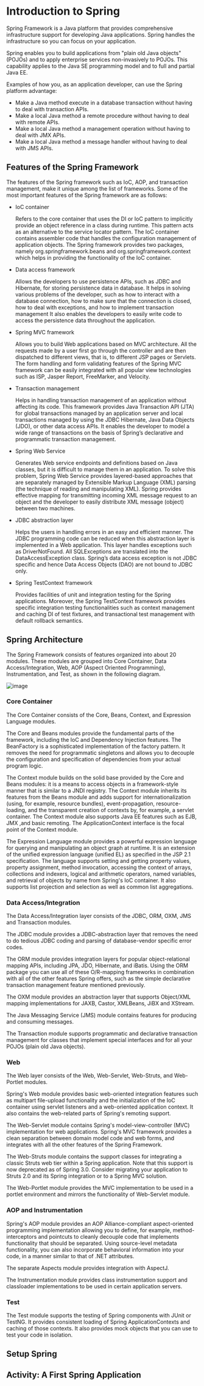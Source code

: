 # Introduction to Spring

Spring Framework is a Java platform that provides comprehensive infrastructure support for developing Java applications. Spring handles the infrastructure so you can focus on your application.

Spring enables you to build applications from "plain old Java objects" (POJOs) and to apply enterprise services non-invasively to POJOs. This capability applies to the Java SE programming model and to full and partial Java EE.

Examples of how you, as an application developer, can use the Spring platform advantage:
- Make a Java method execute in a database transaction without having to deal with transaction APIs.
- Make a local Java method a remote procedure without having to deal with remote APIs.
- Make a local Java method a management operation without having to deal with JMX APIs.
- Make a local Java method a message handler without having to deal with JMS APIs.

## Features of the Spring Framework

The features of the Spring framework such as IoC, AOP, and transaction management, make it unique among the list of frameworks. Some of the most important features of the Spring framework are as follows:

- IoC container

  Refers to the core container that uses the DI or IoC pattern to implicitly provide an object reference in a class during runtime. This pattern acts as an alternative to the service locator pattern. The IoC container contains assembler code that handles the configuration management of application objects.
The Spring framework provides two packages, namely org.springframework.beans and org.springframework.context which helps in providing the functionality of the IoC container.

- Data access framework

  Allows the developers to use persistence APIs, such as JDBC and Hibernate, for storing persistence data in database. It helps in solving various problems of the developer, such as how to interact with a database connection, how to make sure that the connection is closed, how to deal with exceptions, and how to implement transaction management It also enables the developers to easily write code to access the persistence data throughout the application.
  
- Spring MVC framework

  Allows you to build Web applications based on MVC architecture. All the requests made by a user first go through the controller and are then dispatched to different views, that is, to different JSP pages or Servlets. The form handling and form validating features of the Spring MVC framework can be easily integrated with all popular view technologies such as ISP, Jasper Report, FreeMarker, and Velocity.
  
- Transaction management

  Helps in handling transaction management of an application without affecting its code. This framework provides Java Transaction API (JTA) for global transactions managed by an application server and local transactions managed by using the JDBC Hibernate, Java Data Objects (JDO), or other data access APIs. It enables the developer to model a wide range of transactions on the basis of Spring’s declarative and programmatic transaction management.
  
- Spring Web Service

  Generates Web service endpoints and definitions based on Java classes, but it is difficult to manage them in an application. To solve this problem, Spring Web Service provides layered-based approaches that are separately managed by Extensible Markup Language (XML) parsing (the technique of reading and manipulating XML). Spring provides effective mapping for transmitting incoming XML message request to an object and the developer to easily distribute XML message (object) between two machines.
  
- JDBC abstraction layer

  Helps the users in handling errors in an easy and efficient manner. The JDBC programming code can be reduced when this abstraction layer is implemented in a Web application. This layer handles exceptions such as DriverNotFound. All SQLExceptions are translated into the DataAccessException class. Spring’s data access exception is not JDBC specific and hence Data Access Objects (DAO) are not bound to JDBC only.
  
- Spring TestContext framework

  Provides facilities of unit and integration testing for the Spring applications. Moreover, the Spring TestContext framework provides specific integration testing functionalities such as context management and caching DI of test fixtures, and transactional test management with default rollback semantics.

## Spring Architecture

The Spring Framework consists of features organized into about 20 modules. These modules are grouped into Core Container, Data Access/Integration, Web, AOP (Aspect Oriented Programming), Instrumentation, and Test, as shown in the following diagram.

![image](https://github.com/asmalizaa/javaspring/assets/23090837/76bc5bd7-bcf5-4e81-aeee-2e15def7f7c3)

### Core Container

The Core Container consists of the Core, Beans, Context, and Expression Language modules.

The Core and Beans modules provide the fundamental parts of the framework, including the IoC and Dependency Injection features. The BeanFactory is a sophisticated implementation of the factory pattern. It removes the need for programmatic singletons and allows you to decouple the configuration and specification of dependencies from your actual program logic.

The Context module builds on the solid base provided by the Core and Beans modules: it is a means to access objects in a framework-style manner that is similar to a JNDI registry. The Context module inherits its features from the Beans module and adds support for internationalization (using, for example, resource bundles), event-propagation, resource-loading, and the transparent creation of contexts by, for example, a servlet container. The Context module also supports Java EE features such as EJB, JMX ,and basic remoting. The ApplicationContext interface is the focal point of the Context module.

The Expression Language module provides a powerful expression language for querying and manipulating an object graph at runtime. It is an extension of the unified expression language (unified EL) as specified in the JSP 2.1 specification. The language supports setting and getting property values, property assignment, method invocation, accessing the context of arrays, collections and indexers, logical and arithmetic operators, named variables, and retrieval of objects by name from Spring's IoC container. It also supports list projection and selection as well as common list aggregations.

### Data Access/Integration

The Data Access/Integration layer consists of the JDBC, ORM, OXM, JMS and Transaction modules.

The JDBC module provides a JDBC-abstraction layer that removes the need to do tedious JDBC coding and parsing of database-vendor specific error codes.

The ORM module provides integration layers for popular object-relational mapping APIs, including JPA, JDO, Hibernate, and iBatis. Using the ORM package you can use all of these O/R-mapping frameworks in combination with all of the other features Spring offers, such as the simple declarative transaction management feature mentioned previously.

The OXM module provides an abstraction layer that supports Object/XML mapping implementations for JAXB, Castor, XMLBeans, JiBX and XStream.

The Java Messaging Service (JMS) module contains features for producing and consuming messages.

The Transaction module supports programmatic and declarative transaction management for classes that implement special interfaces and for all your POJOs (plain old Java objects).

### Web

The Web layer consists of the Web, Web-Servlet, Web-Struts, and Web-Portlet modules.

Spring's Web module provides basic web-oriented integration features such as multipart file-upload functionality and the initialization of the IoC container using servlet listeners and a web-oriented application context. It also contains the web-related parts of Spring's remoting support.

The Web-Servlet module contains Spring's model-view-controller (MVC) implementation for web applications. Spring's MVC framework provides a clean separation between domain model code and web forms, and integrates with all the other features of the Spring Framework.

The Web-Struts module contains the support classes for integrating a classic Struts web tier within a Spring application. Note that this support is now deprecated as of Spring 3.0. Consider migrating your application to Struts 2.0 and its Spring integration or to a Spring MVC solution.

The Web-Portlet module provides the MVC implementation to be used in a portlet environment and mirrors the functionality of Web-Servlet module.

### AOP and Instrumentation

Spring's AOP module provides an AOP Alliance-compliant aspect-oriented programming implementation allowing you to define, for example, method-interceptors and pointcuts to cleanly decouple code that implements functionality that should be separated. Using source-level metadata functionality, you can also incorporate behavioral information into your code, in a manner similar to that of .NET attributes.

The separate Aspects module provides integration with AspectJ.

The Instrumentation module provides class instrumentation support and classloader implementations to be used in certain application servers.

### Test

The Test module supports the testing of Spring components with JUnit or TestNG. It provides consistent loading of Spring ApplicationContexts and caching of those contexts. It also provides mock objects that you can use to test your code in isolation.

## Setup Spring

## Activity: A First Spring Application
